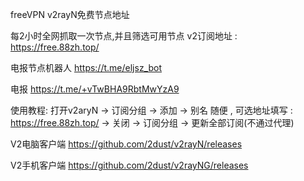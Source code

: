 freeVPN
v2rayN免费节点地址

每2小时全网抓取一次节点,并且筛选可用节点
v2订阅地址 : https://free.88zh.top/

电报节点机器人 https://t.me/eljsz_bot

电报 https://t.me/+vTwBHA9RbtMwYzA9

使用教程:
打开v2aryN -> 订阅分组 -> 添加 -> 别名 随便 , 可选地址填写 : https://free.88zh.top/ -> 关闭 -> 订阅分组 -> 更新全部订阅(不通过代理)

V2电脑客户端
https://github.com/2dust/v2rayN/releases

V2手机客户端
https://github.com/2dust/v2rayNG/releases
